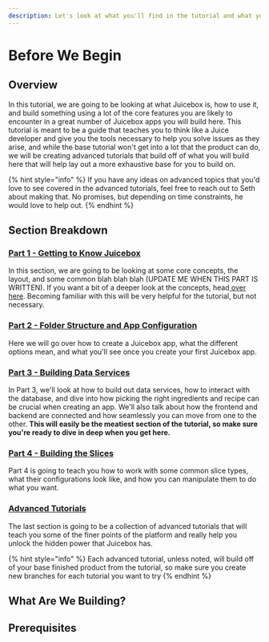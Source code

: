 ```yaml
---
description: Let's look at what you'll find in the tutorial and what you're going to build
---
```


# Before We Begin

## Overview

In this tutorial, we are going to be looking at what Juicebox is, how to use it, and build something using a lot of the core features you are likely to encounter in a great number of Juicebox apps you will build here. This tutorial is meant to be a guide that teaches you to think like a Juice developer and give you the tools necessary to help you solve issues as they arise, and while the base tutorial won't get into a lot that the product can do, we will be creating advanced tutorials that build off of what you will build here that will help lay out a more exhaustive base for you to build on.

{% hint style="info" %}
If you have any ideas on advanced topics that you'd love to see covered in the advanced tutorials, feel free to reach out to Seth about making that. No promises, but depending on time constraints, he would love to help out.
{% endhint %}

## Section Breakdown

### [Part 1 - Getting to Know Juicebox](tutorial-part-2.md)

In this section, we are going to be looking at some core concepts, the layout, and some common blah blah blah \(UPDATE ME WHEN THIS PART IS WRITTEN\). If you want a bit of a deeper look at the concepts, head[ over here](../concepts/). Becoming familiar with this will be very helpful for the tutorial, but not necessary.

### [Part 2 - Folder Structure and App Configuration](tutorial-part-3.md)

Here we will go over how to create a Juicebox app, what the different options mean, and what you'll see once you create your first Juicebox app.

### [Part 3 - Building Data Services](part-3-building-data-services.md)

In Part 3, we'll look at how to build out data services, how to interact with the database, and dive into how picking the right ingredients and recipe can be crucial when creating an app. We'll also talk about how the frontend and backend are connected and how seamlessly you can move from one to the other. **This will easily be the meatiest section of the tutorial, so make sure you're ready to dive in deep when you get here.**

### [Part 4 - Building the Slices](part-4-building-the-slices.md)

Part 4 is going to teach you how to work with some common slice types, what their configurations look like, and how you can manipulate them to do what you want.

### [Advanced Tutorials](advanced-tutorials.md)

The last section is going to be a collection of advanced tutorials that will teach you some of the finer points of the platform and really help you unlock the hidden power that Juicebox has. 

{% hint style="info" %}
Each advanced tutorial, unless noted, will build off of your base finished product from the tutorial, so make sure you create new branches for each tutorial you want to try
{% endhint %}

## What Are We Building?

## Prerequisites

